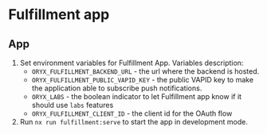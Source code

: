 # Fulfillment app

## App

1. Set environment variables for Fulfillment App.
   Variables description:
   - `ORYX_FULFILLMENT_BACKEND_URL` - the url where the backend is hosted.
   - `ORYX_FULFILLMENT_PUBLIC_VAPID_KEY` - the public VAPID key to make the application able to subscribe push notifications.
   - `ORYX_LABS` - the boolean indicator to let Fulfillment app know if it should use `labs` features
   - `ORYX_FULFILLMENT_CLIENT_ID` - the client id for the OAuth flow
2. Run `nx run fulfillment:serve` to start the app in development mode.

